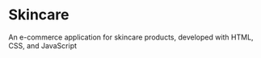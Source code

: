 # Skincare
An e-commerce application for skincare products, developed with HTML, CSS, and JavaScript
